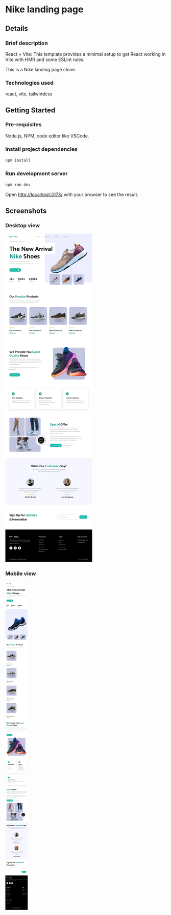 # Nike landing page

## Details

### Brief description

React + Vite: This template provides a minimal setup to get React working in Vite with HMR and some ESLint rules.

This is a Nike landing page clone.

### Technologies used

react, vite, tailwindcss

## Getting Started

### Pre-requisites

Node.js, NPM, code editor like VSCode.

### Install project dependencies

```bash
npm install
```

### Run development server

```bash
npm run dev
```

Open [http://localhost:5173/](http://localhost:5173/) with your browser to see the result.

## Screenshots

### Desktop view

![Alt text](./assets/image.png)

### Mobile view

![Alt text](./assets/image2.png)
